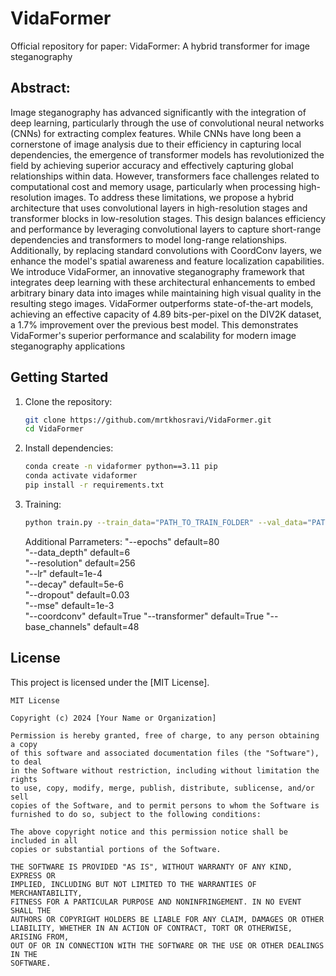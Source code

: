 # VidaFormer

Official repository for paper: VidaFormer: A hybrid transformer for image steganography

## Abstract:
Image steganography has advanced significantly with the integration of deep learning, particularly through the use of convolutional neural networks (CNNs) for extracting complex features. While CNNs have long been a cornerstone of image analysis due to their efficiency in capturing local dependencies, the emergence of transformer models has revolutionized the field by achieving superior accuracy and effectively capturing global relationships within data. However, transformers face challenges related to computational cost and memory usage, particularly when processing high-resolution images. To address these limitations, we propose a hybrid architecture that uses convolutional layers in high-resolution stages and transformer blocks in low-resolution stages. This design balances efficiency and performance by leveraging convolutional layers to capture short-range dependencies and transformers to model long-range relationships. Additionally, by replacing standard convolutions with CoordConv layers, we enhance the model's spatial awareness and feature localization capabilities. We introduce VidaFormer, an innovative steganography framework that integrates deep learning with these architectural enhancements to embed arbitrary binary data into images while maintaining high visual quality in the resulting stego images. VidaFormer outperforms state-of-the-art models, achieving an effective capacity of 4.89 bits-per-pixel on the DIV2K dataset, a 1.7% improvement over the previous best model. This demonstrates VidaFormer's superior performance and scalability for modern image steganography applications

## Getting Started

1. Clone the repository:
    ```bash
    git clone https://github.com/mrtkhosravi/VidaFormer.git
    cd VidaFormer
    ```
2. Install dependencies:
    ```bash
    conda create -n vidaformer python==3.11 pip
    conda activate vidaformer
    pip install -r requirements.txt
    ```
3. Training:
    ```bash
    python train.py --train_data="PATH_TO_TRAIN_FOLDER" --val_data="PATH_TO_VAL_FOLDER"
    ```
    Additional Parrameters:
    "--epochs"          default=80      
    "--data_depth"      default=6       
    "--resolution"      default=256     
    "--lr"              default=1e-4    
    "--decay"           default=5e-6    
    "--dropout"         default=0.03    
    "--mse"             default=1e-3    
    "--coordconv"       default=True
    "--transformer"     default=True
    "--base_channels"   default=48


## License
This project is licensed under the [MIT License].

```
MIT License

Copyright (c) 2024 [Your Name or Organization]

Permission is hereby granted, free of charge, to any person obtaining a copy
of this software and associated documentation files (the "Software"), to deal
in the Software without restriction, including without limitation the rights
to use, copy, modify, merge, publish, distribute, sublicense, and/or sell
copies of the Software, and to permit persons to whom the Software is
furnished to do so, subject to the following conditions:

The above copyright notice and this permission notice shall be included in all
copies or substantial portions of the Software.

THE SOFTWARE IS PROVIDED "AS IS", WITHOUT WARRANTY OF ANY KIND, EXPRESS OR
IMPLIED, INCLUDING BUT NOT LIMITED TO THE WARRANTIES OF MERCHANTABILITY,
FITNESS FOR A PARTICULAR PURPOSE AND NONINFRINGEMENT. IN NO EVENT SHALL THE
AUTHORS OR COPYRIGHT HOLDERS BE LIABLE FOR ANY CLAIM, DAMAGES OR OTHER
LIABILITY, WHETHER IN AN ACTION OF CONTRACT, TORT OR OTHERWISE, ARISING FROM,
OUT OF OR IN CONNECTION WITH THE SOFTWARE OR THE USE OR OTHER DEALINGS IN THE
SOFTWARE.
```